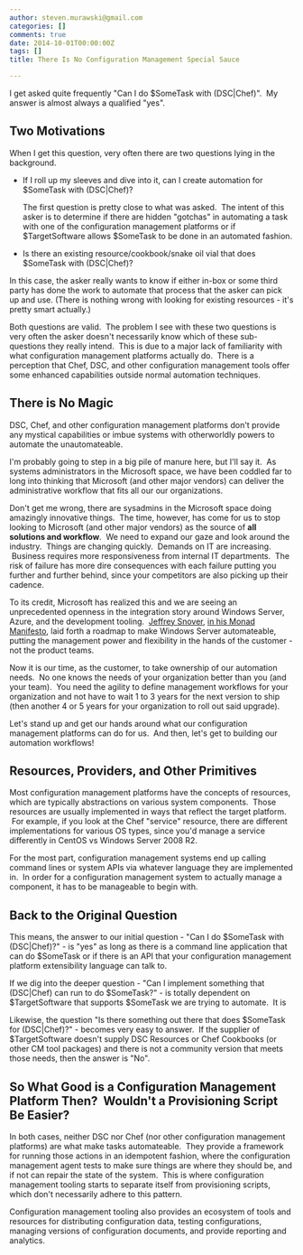```yaml
---
author: steven.murawski@gmail.com
categories: []
comments: true
date: 2014-10-01T00:00:00Z
tags: []
title: There Is No Configuration Management Special Sauce

---
```


I get asked quite frequently "Can I do $SomeTask with (DSC|Chef)". &nbsp;My answer is almost always a qualified "yes".


## Two Motivations

<p dir="ltr">When I get this question, very often there are two questions lying in the background. &nbsp;


*   If I roll up my sleeves and dive into it, can I create automation for $SomeTask with (DSC|Chef)?<p dir="ltr">The first question is pretty close to what was asked. &nbsp;The intent of this asker is to determine if there are hidden "gotchas" in automating a task with one of the configuration management platforms or if $TargetSoftware allows $SomeTask to be done in an automated fashion.


*   Is there an existing resource/cookbook/snake oil vial that does $SomeTask with (DSC|Chef)?

In this case, the asker really wants to know if either in-box or some third party has done the work to automate that process that the asker can pick up and use. (There is nothing wrong with looking for existing resources - it's pretty smart actually.)


Both questions are valid. &nbsp;The problem I see with these two questions is very often the asker doesn't necessarily know which of these sub-questions they really intend. &nbsp;This is due to a major lack of familiarity with what configuration management platforms actually do. &nbsp;There is a perception that Chef, DSC, and other configuration management tools offer some enhanced capabilities outside normal automation techniques.


## There is No Magic



DSC, Chef, and other configuration management platforms don't provide any mystical capabilities or imbue systems with otherworldly powers to automate the unautomateable. &nbsp;


I'm probably going to step in a big pile of manure here, but I'll say it. &nbsp;As systems administrators in the Microsoft space, we have been coddled far to long into thinking that Microsoft (and other major vendors) can deliver the administrative workflow that fits all our our organizations. &nbsp;


Don't get me wrong, there are sysadmins in the Microsoft space doing amazingly innovative things. &nbsp;The time, however, has come for us to stop looking to Microsoft (and other major vendors) as the source of **all solutions and workflow**. &nbsp;We need to expand our gaze and look around the industry. &nbsp;Things are changing quickly. &nbsp;Demands on IT are increasing. &nbsp;Business requires more responsiveness from internal IT departments. &nbsp;The risk of failure has more dire consequences with each failure putting you further and further behind, since your competitors are also picking up their cadence.


To its credit, Microsoft has realized this and we are seeing an unprecedented openness in the integration story around Windows Server, Azure, and the development tooling. &nbsp;[Jeffrey Snover](https://twitter.com/jsnover), [in his Monad Manifesto](http://www.jsnover.com/blog/2011/10/01/monad-manifesto/), laid forth a roadmap to make Windows Server automateable, putting the management power and flexibility in the hands of the customer - not the product teams.


Now it is our time, as the customer, to take ownership of our automation needs. &nbsp;No one knows the needs of your organization better than you (and your team). &nbsp;You need the agility to define management workflows for your organization and not have to wait 1 to 3 years for the next version to ship (then another 4 or 5 years for your organization to roll out said upgrade). &nbsp;


Let's stand up and get our hands around what our configuration management platforms can do for us. &nbsp;And then, let's get to building our automation workflows!


## Resources, Providers, and Other Primitives

<p dir="ltr">Most configuration management platforms have the concepts of resources, which are typically abstractions on various system components. &nbsp;Those resources are usually implemented in ways that reflect the target platform. &nbsp;For example, if you look at the Chef "service" resource, there are different implementations for various OS types, since you'd manage a service differently in CentOS vs Windows Server 2008 R2.&nbsp;


For the most part, configuration management systems end up calling command lines or system APIs via whatever language they are implemented in. &nbsp;In order for a configuration management system to actually manage a component, it has to be manageable to begin with.


## Back to the Original Question



This means, the answer to our initial question - "Can I do $SomeTask with (DSC|Chef)?" - is "yes" as long as there is a command line application that can do $SomeTask or if there is an API that your configuration management platform extensibility language can talk to.


If we dig into the deeper question - "Can I implement something that (DSC|Chef) can run to do $SomeTask?" - is totally dependent on $TargetSoftware that supports $SomeTask we are trying to automate. &nbsp;It is&nbsp;


Likewise, the question "Is there something out there that does $SomeTask for (DSC|Chef)?" - becomes very easy to answer. &nbsp;If the supplier of $TargetSoftware doesn't supply DSC Resources or Chef Cookbooks (or other CM tool packages) and there is not a community version that meets those needs, then the answer is "No".


## So What Good is a Configuration Management Platform Then? &nbsp;Wouldn't a Provisioning Script Be Easier?



In both cases, neither DSC nor Chef (nor other configuration management platforms) are what make tasks automateable. &nbsp;They provide a framework for running those actions in an idempotent fashion, where the configuration management agent tests to make sure things are where they should be, and if not can repair the state of the system. &nbsp;This is where configuration management tooling starts to separate itself from provisioning scripts, which don't necessarily adhere to this pattern.


Configuration management tooling also provides an ecosystem of tools and resources for distributing configuration data, testing configurations, managing versions of configuration documents, and provide reporting and analytics.

